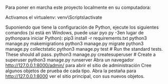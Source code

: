 Para poner en marcha este proyecto localmente en su computadora:

Activamos el virtualenv: venv\Scripts\activate

Suponiendo que tiene la configuración de Python, ejecute los siguientes comandos (si está en Windows, puede usar pyo py -3en lugar de pythonpara iniciar Python):
pip3 install -r requirements.txt
python3 manage.py makemigrations
python3 manage.py migrate
python3 manage.py collectstatic
python3 manage.py test # Run the standard tests. These should all pass.
python3 manage.py createsuperuser # Create a superuser
python3 manage.py runserver
Abra un navegador http://127.0.0.1:8000/admin/ para abrir el sitio de administración
Cree algunos objetos de prueba de cada tipo.
Abra la pestaña para http://127.0.0.1:8000 ver el sitio principal, con sus nuevos objetos.